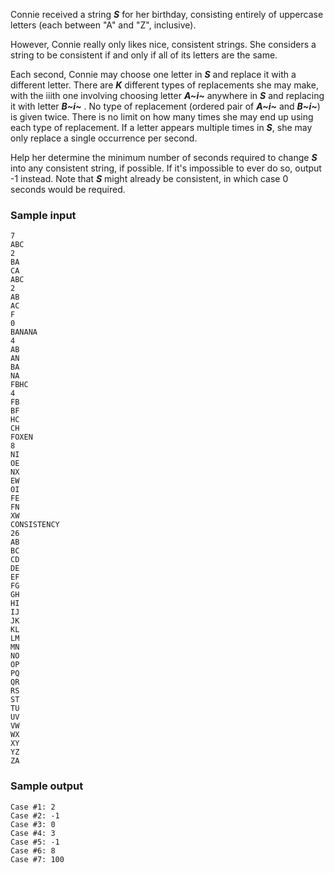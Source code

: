 ﻿Connie received a string ***S*** for her birthday, consisting entirely of uppercase letters (each between "A" and "Z", inclusive).

However, Connie really only likes nice, consistent strings. She considers a string to be consistent if and only if all of its letters are the same.

Each second, Connie may choose one letter in ***S*** and replace it with a different letter. There are ***K*** different types of replacements she may make, with the iiith one involving choosing letter ___A~i~___ anywhere in ___S___ and replacing it with letter ___B~i~___ ​. No type of replacement (ordered pair of ___A~i~___ ​and ___B~i~___) is given twice. There is no limit on how many times she may end up using each type of replacement. If a letter appears multiple times in ***S***, she may only replace a single occurrence per second.

Help her determine the minimum number of seconds required to change ***S*** into any consistent string, if possible. If it's impossible to ever do so, output -1 instead. Note that ***S*** might already be consistent, in which case 0 seconds would be required.

### Sample input
```
7
ABC
2
BA
CA
ABC
2
AB
AC
F
0
BANANA
4
AB
AN
BA
NA
FBHC
4
FB
BF
HC
CH
FOXEN
8
NI
OE
NX
EW
OI
FE
FN
XW
CONSISTENCY
26
AB
BC
CD
DE
EF
FG
GH
HI
IJ
JK
KL
LM
MN
NO
OP
PQ
QR
RS
ST
TU
UV
VW
WX
XY
YZ
ZA
```
### Sample output
```
Case #1: 2
Case #2: -1
Case #3: 0
Case #4: 3
Case #5: -1
Case #6: 8
Case #7: 100
```